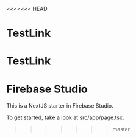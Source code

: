 <<<<<<< HEAD
# TestLink
TestLink
=======
# Firebase Studio

This is a NextJS starter in Firebase Studio.

To get started, take a look at src/app/page.tsx.
>>>>>>> master
